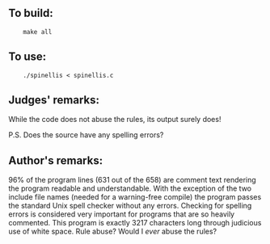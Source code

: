 ## To build:

``` <!---sh-->
    make all
```


## To use:

``` <!---sh-->
    ./spinellis < spinellis.c
```


## Judges' remarks:

While the code does not abuse the rules, its output surely does!

P.S. Does the source have any spelling errors?


## Author's remarks:

96% of the program lines (631 out of the 658) are comment text rendering
the program readable and understandable.  With the exception of the
two include file names (needed for a warning-free compile) the program
passes the standard Unix spell checker without any errors.  Checking
for spelling errors is considered very important for programs that are
so heavily commented.  This program is exactly 3217 characters long
through judicious use of white space.  Rule abuse?  Would I _ever_ abuse
the rules?


<!--

    Copyright © 1984-2024 by Landon Curt Noll. All Rights Reserved.

    You are free to share and adapt this file under the terms of this license:

	Creative Commons Attribution-ShareAlike 4.0 International (CC BY-SA 4.0)

    For more information, see:

	https://creativecommons.org/licenses/by-sa/4.0/

-->
